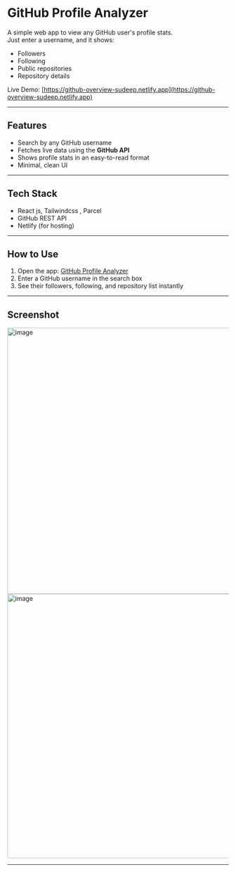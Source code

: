 # GitHub Profile Analyzer

A simple web app to view any GitHub user's profile stats.  
Just enter a username, and it shows:
- Followers
- Following
- Public repositories
- Repository details

Live Demo: [https://github-overview-sudeep.netlify.app](https://github-overview-sudeep.netlify.app)

---

## Features
- Search by any GitHub username
- Fetches live data using the **GitHub API**
- Shows profile stats in an easy-to-read format
- Minimal, clean UI

---

## Tech Stack
- React js, Tailwindcss , Parcel 
- GitHub REST API
- Netlify (for hosting)

---

## How to Use
1. Open the app: [GitHub Profile Analyzer](https://github-overview-sudeep.netlify.app)
2. Enter a GitHub username in the search box
3. See their followers, following, and repository list instantly

---

## Screenshot

<img width="1350" height="606" alt="image" src="https://github.com/user-attachments/assets/78419b6d-0ade-4ebc-843a-aaf79c4ce45e" />
<img width="1352" height="602" alt="image" src="https://github.com/user-attachments/assets/78e9ee51-bacc-48d0-a0df-15b88e017b21" />


---
